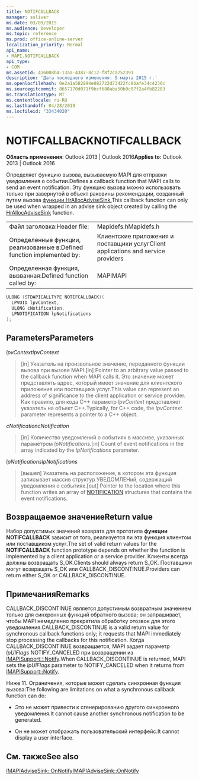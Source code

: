 ```yaml
---
title: NOTIFCALLBACK
manager: soliver
ms.date: 03/09/2015
ms.audience: Developer
ms.topic: reference
ms.prod: office-online-server
localization_priority: Normal
api_name:
- MAPI.NOTIFCALLBACK
api_type:
- COM
ms.assetid: 416008b4-13aa-4387-8c12-f8f2ca252391
description: 'Дата последнего изменения: 9 марта 2015 г.'
ms.openlocfilehash: 0e2a1a582894e082722d73422fc8bafe34c4230c
ms.sourcegitcommit: 8657170d071f9bcf680aba50b9c07f2a4fb82283
ms.translationtype: MT
ms.contentlocale: ru-RU
ms.lasthandoff: 04/28/2019
ms.locfileid: "33434020"
---
```

# <a name="notifcallback"></a><span data-ttu-id="26b2e-103">NOTIFCALLBACK</span><span class="sxs-lookup"><span data-stu-id="26b2e-103">NOTIFCALLBACK</span></span>

  
  
<span data-ttu-id="26b2e-104">**Область применения**: Outlook 2013 | Outlook 2016</span><span class="sxs-lookup"><span data-stu-id="26b2e-104">**Applies to**: Outlook 2013 | Outlook 2016</span></span> 
  
<span data-ttu-id="26b2e-105">Определяет функцию вызова, вызываемую MAPI для отправки уведомления о событии.</span><span class="sxs-lookup"><span data-stu-id="26b2e-105">Defines a callback function that MAPI calls to send an event notification.</span></span> <span data-ttu-id="26b2e-106">Эту функцию вызова можно использовать только при завернутой в объект раковины рекомендации, созданный путем вызова [функции HrAllocAdviseSink.](hrallocadvisesink.md)</span><span class="sxs-lookup"><span data-stu-id="26b2e-106">This callback function can only be used when wrapped in an advise sink object created by calling the [HrAllocAdviseSink](hrallocadvisesink.md) function.</span></span> 
  
|||
|:-----|:-----|
|<span data-ttu-id="26b2e-107">Файл заголовка:</span><span class="sxs-lookup"><span data-stu-id="26b2e-107">Header file:</span></span>  <br/> |<span data-ttu-id="26b2e-108">Mapidefs.h</span><span class="sxs-lookup"><span data-stu-id="26b2e-108">Mapidefs.h</span></span>  <br/> |
|<span data-ttu-id="26b2e-109">Определенные функции, реализованные в:</span><span class="sxs-lookup"><span data-stu-id="26b2e-109">Defined function implemented by:</span></span>  <br/> |<span data-ttu-id="26b2e-110">Клиентские приложения и поставщики услуг</span><span class="sxs-lookup"><span data-stu-id="26b2e-110">Client applications and service providers</span></span>  <br/> |
|<span data-ttu-id="26b2e-111">Определенная функция, вызванная:</span><span class="sxs-lookup"><span data-stu-id="26b2e-111">Defined function called by:</span></span>  <br/> |<span data-ttu-id="26b2e-112">MAPI</span><span class="sxs-lookup"><span data-stu-id="26b2e-112">MAPI</span></span>  <br/> |
   
```cpp
ULONG (STDAPICALLTYPE NOTIFCALLBACK)(
  LPVOID lpvContext,
  ULONG cNotification,
  LPNOTIFICATION lpNotifications
);
```

## <a name="parameters"></a><span data-ttu-id="26b2e-113">Parameters</span><span class="sxs-lookup"><span data-stu-id="26b2e-113">Parameters</span></span>

 <span data-ttu-id="26b2e-114">_lpvContext_</span><span class="sxs-lookup"><span data-stu-id="26b2e-114">_lpvContext_</span></span>
  
> <span data-ttu-id="26b2e-115">[in] Указатель на произвольное значение, переданного функции вызова при вызове MAPI.</span><span class="sxs-lookup"><span data-stu-id="26b2e-115">[in] Pointer to an arbitrary value passed to the callback function when MAPI calls it.</span></span> <span data-ttu-id="26b2e-116">Это значение может представлять адрес, который имеет значение для клиентского приложения или поставщика услуг.</span><span class="sxs-lookup"><span data-stu-id="26b2e-116">This value can represent an address of significance to the client application or service provider.</span></span> <span data-ttu-id="26b2e-117">Как правило, для кода C++ параметр  _lpvContext_ представляет указатель на объект C++.</span><span class="sxs-lookup"><span data-stu-id="26b2e-117">Typically, for C++ code, the  _lpvContext_ parameter represents a pointer to a C++ object.</span></span> 
    
 <span data-ttu-id="26b2e-118">_cNotification_</span><span class="sxs-lookup"><span data-stu-id="26b2e-118">_cNotification_</span></span>
  
> <span data-ttu-id="26b2e-119">[in] Количество уведомлений о событиях в массиве, указанных параметром _lpNotifications._</span><span class="sxs-lookup"><span data-stu-id="26b2e-119">[in] Count of event notifications in the array indicated by the  _lpNotifications_ parameter.</span></span> 
    
 <span data-ttu-id="26b2e-120">_lpNotifications_</span><span class="sxs-lookup"><span data-stu-id="26b2e-120">_lpNotifications_</span></span>
  
> <span data-ttu-id="26b2e-121">[вышел] Указатель на расположение, в котором [](notification.md) эта функция записывает массив структур УВЕДОМЛЕНий, содержащий уведомления о событиях.</span><span class="sxs-lookup"><span data-stu-id="26b2e-121">[out] Pointer to the location where this function writes an array of [NOTIFICATION](notification.md) structures that contains the event notifications.</span></span> 
    
## <a name="return-value"></a><span data-ttu-id="26b2e-122">Возвращаемое значение</span><span class="sxs-lookup"><span data-stu-id="26b2e-122">Return value</span></span>

<span data-ttu-id="26b2e-123">Набор допустимых значений возврата для прототипа **функции NOTIFCALLBACK** зависит от того, реализуется ли эта функция клиентом или поставщиком услуг.</span><span class="sxs-lookup"><span data-stu-id="26b2e-123">The set of valid return values for the **NOTIFCALLBACK** function prototype depends on whether the function is implemented by a client application or a service provider.</span></span> <span data-ttu-id="26b2e-124">Клиенты всегда должны возвращать S_OK.</span><span class="sxs-lookup"><span data-stu-id="26b2e-124">Clients should always return S_OK.</span></span> <span data-ttu-id="26b2e-125">Поставщики могут возвращать S_OK или CALLBACK_DISCONTINUE.</span><span class="sxs-lookup"><span data-stu-id="26b2e-125">Providers can return either S_OK or CALLBACK_DISCONTINUE.</span></span> 
  
## <a name="remarks"></a><span data-ttu-id="26b2e-126">Примечания</span><span class="sxs-lookup"><span data-stu-id="26b2e-126">Remarks</span></span>

<span data-ttu-id="26b2e-127">CALLBACK_DISCONTINUE является допустимым возвратным значением только для синхронных функций обратного вызова; он запрашивает, чтобы MAPI немедленно прекратила обработку отозвок для этого уведомления.</span><span class="sxs-lookup"><span data-stu-id="26b2e-127">CALLBACK_DISCONTINUE is a valid return value for synchronous callback functions only; it requests that MAPI immediately stop processing the callbacks for this notification.</span></span> <span data-ttu-id="26b2e-128">Когда CALLBACK_DISCONTINUE возвращается, MAPI задает параметр  _lpUlFlags_ NOTIFY_CANCELED при возвращении из [IMAPISupport:::Notify](imapisupport-notify.md).</span><span class="sxs-lookup"><span data-stu-id="26b2e-128">When CALLBACK_DISCONTINUE is returned, MAPI sets the  _lpUlFlags_ parameter to NOTIFY_CANCELED when it returns from [IMAPISupport::Notify](imapisupport-notify.md).</span></span> 
  
<span data-ttu-id="26b2e-129">Ниже 11. Ограничения, которые может сделать синхронная функция вызова:</span><span class="sxs-lookup"><span data-stu-id="26b2e-129">The following are limitations on what a synchronous callback function can do:</span></span>
  
- <span data-ttu-id="26b2e-130">Это не может привести к сгенерированию другого синхронного уведомления.</span><span class="sxs-lookup"><span data-stu-id="26b2e-130">It cannot cause another synchronous notification to be generated.</span></span>
    
- <span data-ttu-id="26b2e-131">Он не может отображать пользовательский интерфейс.</span><span class="sxs-lookup"><span data-stu-id="26b2e-131">It cannot display a user interface.</span></span>
    
## <a name="see-also"></a><span data-ttu-id="26b2e-132">См. также</span><span class="sxs-lookup"><span data-stu-id="26b2e-132">See also</span></span>



[<span data-ttu-id="26b2e-133">IMAPIAdviseSink::OnNotify</span><span class="sxs-lookup"><span data-stu-id="26b2e-133">IMAPIAdviseSink::OnNotify</span></span>](imapiadvisesink-onnotify.md)

